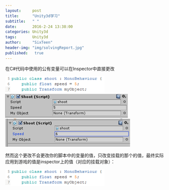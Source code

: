 ```yaml
---
layout:     post
title:      "Unity3d学习"
subtitle:   " "
date:       2016-2-24 13:38:00
categories: Unity3d
tags:       Unity3d
author:     "SixTeen"
header-img: "img/solvingReport.jpg"
published:   true
---
```


在C#代码中使用的公有变量可以在Inspector中直接更改

![public_var](/img/unity3d/public_var.png)
![public_var_inspector](/img/unity3d/public_var_inspector.png)
![public_var_change](/img/unity3d/public_var_change.png)

然而这个更改不会更改你的脚本中的变量的值，只改变挂载的那个的值，最终实际应用到游戏的值是inspector上的值（对应的挂载对象）：

![public_var](/img/unity3d/public_var.png)



